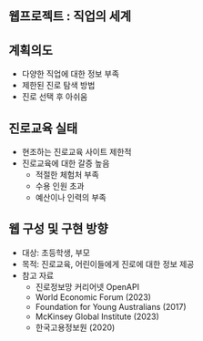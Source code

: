 ## 웹프로젝트 : 직업의 세계

## 계획의도
- 다양한 직업에 대한 정보 부족
- 제한된 진로 탐색 방법
- 진로 선택 후 아쉬움

## 진로교육 실태
- 현조하는 진로교육 사이트 제한적
- 진로교육에 대한 갈증 높음
   - 적절한 체험처 부족
   - 수용 인원 초과
   - 예산이나 인력의 부족

## 웹 구성 및 구현 방향
- 대상: 초등학생, 부모
- 목적: 진로교육, 어린이들에게 진로에 대한 정보 제공
- 참고 자료
  - 진로정보망 커리어넷 OpenAPI
  - World Economic Forum (2023)
  - Foundation for Young Australians (2017)
  - McKinsey Global Institute (2023)
  - 한국고용정보원 (2020)



